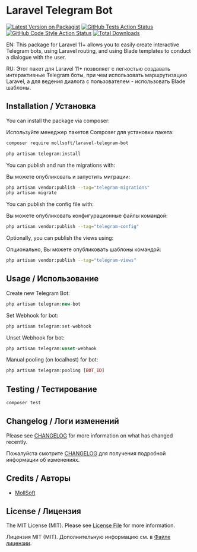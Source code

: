 # Laravel Telegram Bot

[![Latest Version on Packagist](https://img.shields.io/packagist/v/mollsoft/laravel-telegram-bot.svg?style=flat-square)](https://packagist.org/packages/mollsoft/laravel-telegram-bot)
[![GitHub Tests Action Status](https://img.shields.io/github/actions/workflow/status/mollsoft/laravel-telegram-bot/run-tests.yml?branch=main&label=tests&style=flat-square)](https://github.com/mollsoft/laravel-telegram-bot/actions?query=workflow%3Arun-tests+branch%3Amain)
[![GitHub Code Style Action Status](https://img.shields.io/github/actions/workflow/status/mollsoft/laravel-telegram-bot/fix-php-code-style-issues.yml?branch=main&label=code%20style&style=flat-square)](https://github.com/mollsoft/laravel-telegram-bot/actions?query=workflow%3A"Fix+PHP+code+style+issues"+branch%3Amain)
[![Total Downloads](https://img.shields.io/packagist/dt/mollsoft/laravel-telegram-bot.svg?style=flat-square)](https://packagist.org/packages/mollsoft/laravel-telegram-bot)

EN: This package for Laravel 11+ allows you to easily create interactive Telegram bots, using Laravel routing, and using Blade templates to conduct a dialogue with the user.

RU: Этот пакет для Laravel 11+ позволяет с легкостью создавать интерактивные Telegram боты, при чем использовать маршрутизацию Laravel, а для ведения диалога с пользователем - использовать Blade шаблоны.

## Installation / Установка

You can install the package via composer:

Используйте менеджер пакетов Composer для установки пакета:

```bash
composer require mollsoft/laravel-telegram-bot
```

```bash
php artisan telegram:install
```

You can publish and run the migrations with:

Вы можете опубликовать и запустить миграции:

```bash
php artisan vendor:publish --tag="telegram-migrations"
php artisan migrate
```

You can publish the config file with:

Вы можете опубликовать конфигурационные файлы командой:

```bash
php artisan vendor:publish --tag="telegram-config"
```

Optionally, you can publish the views using:

Опционально, Вы можете опубликовать шаблоны командой:

```bash
php artisan vendor:publish --tag="telegram-views"
```

## Usage / Использование

Create new Telegram Bot:

```php
php artisan telegram:new-bot
```


Set Webhook for bot:

```php
php artisan telegram:set-webhook
```


Unset Webhook for bot:

```php
php artisan telegram:unset-webhook
```


Manual pooling (on localhost) for bot:

```php
php artisan telegram:pooling [BOT_ID]
```


## Testing / Тестирование

```bash
composer test
```

## Changelog / Логи изменений

Please see [CHANGELOG](CHANGELOG.md) for more information on what has changed recently.

Пожалуйста смотрите [CHANGELOG](CHANGELOG.md) для получения подробной информации об изменениях.

## Credits / Авторы

- [MollSoft](https://github.com/mollsoft)

## License / Лицензия

The MIT License (MIT). Please see [License File](LICENSE.md) for more information.

Лицензия MIT (MIT). Дополнительную информацию см. в [Файле лицензии](LICENSE.md).
